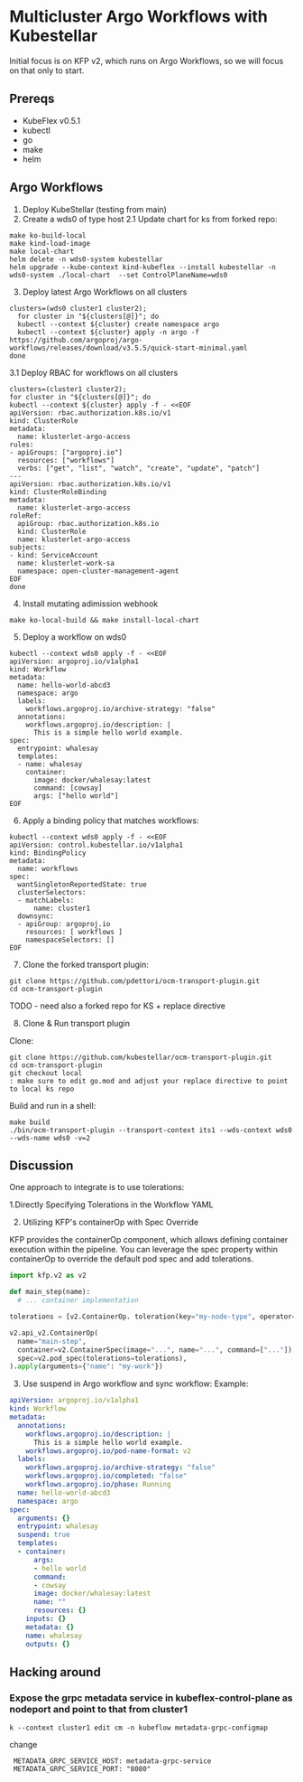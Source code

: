 # Multicluster Argo Workflows with Kubestellar

Initial focus is on KFP v2, which runs on Argo Workflows, so we will focus on that only to start.

## Prereqs

- KubeFlex v0.5.1
- kubectl
- go
- make
- helm


## Argo Workflows

1. Deploy KubeStellar (testing from main)
2. Create a wds0 of type host
2.1 Update chart for ks from forked repo:

```shell
make ko-build-local
make kind-load-image
make local-chart
helm delete -n wds0-system kubestellar 
helm upgrade --kube-context kind-kubeflex --install kubestellar -n wds0-system ./local-chart  --set ControlPlaneName=wds0
```

3. Deploy latest Argo Workflows on all clusters
```shell
clusters=(wds0 cluster1 cluster2);
  for cluster in "${clusters[@]}"; do
  kubectl --context ${cluster} create namespace argo
  kubectl --context ${cluster} apply -n argo -f https://github.com/argoproj/argo-workflows/releases/download/v3.5.5/quick-start-minimal.yaml
done
```
3.1 Deploy RBAC for workflows on all clusters 
```shell
clusters=(cluster1 cluster2);
for cluster in "${clusters[@]}"; do
kubectl --context ${cluster} apply -f - <<EOF
apiVersion: rbac.authorization.k8s.io/v1
kind: ClusterRole
metadata:
  name: klusterlet-argo-access
rules:
- apiGroups: ["argoproj.io"]
  resources: ["workflows"]
  verbs: ["get", "list", "watch", "create", "update", "patch"]
---
apiVersion: rbac.authorization.k8s.io/v1
kind: ClusterRoleBinding
metadata:
  name: klusterlet-argo-access
roleRef:
  apiGroup: rbac.authorization.k8s.io
  kind: ClusterRole
  name: klusterlet-argo-access
subjects:
- kind: ServiceAccount
  name: klusterlet-work-sa
  namespace: open-cluster-management-agent
EOF
done
```

4. Install mutating adimission webhook

```shell
make ko-local-build && make install-local-chart
```

5. Deploy a workflow on wds0
```shell
kubectl --context wds0 apply -f - <<EOF
apiVersion: argoproj.io/v1alpha1
kind: Workflow
metadata:
  name: hello-world-abcd3
  namespace: argo
  labels:
    workflows.argoproj.io/archive-strategy: "false"
  annotations:
    workflows.argoproj.io/description: |
      This is a simple hello world example.
spec:
  entrypoint: whalesay
  templates:
  - name: whalesay
    container:
      image: docker/whalesay:latest
      command: [cowsay]
      args: ["hello world"]
EOF
```
6. Apply a binding policy that matches workflows:

```shell
kubectl --context wds0 apply -f - <<EOF
apiVersion: control.kubestellar.io/v1alpha1
kind: BindingPolicy
metadata:
  name: workflows
spec:
  wantSingletonReportedState: true
  clusterSelectors:
  - matchLabels:
      name: cluster1
  downsync:
  - apiGroup: argoproj.io
    resources: [ workflows ]
    namespaceSelectors: []
EOF    
``` 

7. Clone the forked transport plugin:

```shell
git clone https://github.com/pdettori/ocm-transport-plugin.git
cd ocm-transport-plugin
```
TODO - need also a forked repo for KS + replace directive

8. Clone & Run transport plugin

Clone:

```shell
git clone https://github.com/kubestellar/ocm-transport-plugin.git
cd ocm-transport-plugin
git checkout local
: make sure to edit go.mod and adjust your replace directive to point to local ks repo
```

Build and run in a shell:

```
make build
./bin/ocm-transport-plugin --transport-context its1 --wds-context wds0 --wds-name wds0 -v=2
```




## Discussion

One approach to integrate is to use tolerations:

1.Directly Specifying Tolerations in the Workflow YAML

2. Utilizing KFP's containerOp with Spec Override

KFP provides the containerOp component, which allows defining container execution within the pipeline. You can leverage the spec property within containerOp to override the default pod spec and add tolerations.

```python
import kfp.v2 as v2

def main_step(name):
  # ... container implementation

tolerations = [v2.ContainerOp. toleration(key="my-node-type", operator="Equal", value="unhealthy", effect="NoSchedule")]

v2.api_v2.ContainerOp(
  name="main-step",
  container=v2.ContainerSpec(image="...", name="...", command=["..."]),
  spec=v2.pod_spec(tolerations=tolerations),
).apply(arguments={"name": "my-work"})
```

3. Use suspend in Argo workflow and sync workflow:
Example:

```yaml
apiVersion: argoproj.io/v1alpha1
kind: Workflow
metadata:
  annotations:
    workflows.argoproj.io/description: |
      This is a simple hello world example.
    workflows.argoproj.io/pod-name-format: v2
  labels:
    workflows.argoproj.io/archive-strategy: "false"
    workflows.argoproj.io/completed: "false"
    workflows.argoproj.io/phase: Running
  name: hello-world-abcd3
  namespace: argo
spec:
  arguments: {}
  entrypoint: whalesay
  suspend: true
  templates:
  - container:
      args:
      - hello world
      command:
      - cowsay
      image: docker/whalesay:latest
      name: ""
      resources: {}
    inputs: {}
    metadata: {}
    name: whalesay
    outputs: {}
```
## Hacking around

### Expose the grpc metadata service in kubeflex-control-plane as nodeport and point to that from cluster1

```shell
k --context cluster1 edit cm -n kubeflow metadata-grpc-configmap 
```

change 

```
 METADATA_GRPC_SERVICE_HOST: metadata-grpc-service
 METADATA_GRPC_SERVICE_PORT: "8080"
```  